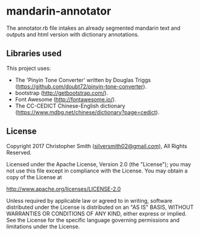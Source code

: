 # mandarin-annotator

The annotator.rb file intakes an already segmented mandarin text and outputs and html version with dictionary annotations.

## Libraries used

This project uses:

- The 'Pinyin Tone Converter' written by Douglas Triggs (https://github.com/doubt72/pinyin-tone-converter).
- bootstrap (http://getbootstrap.com/).
- Font Awesome (http://fontawesome.io/).
- The CC-CEDICT Chinese-English dictionary (https://www.mdbg.net/chinese/dictionary?page=cedict).

## License

Copyright 2017 Christopher Smith (silversmith02@gmail.com), All Rights Reserved.

Licensed under the Apache License, Version 2.0 (the "License"); you may not use this file except in compliance with the License. You may obtain a copy of the License at

http://www.apache.org/licenses/LICENSE-2.0

Unless required by applicable law or agreed to in writing, software distributed under the License is distributed on an "AS IS" BASIS, WITHOUT WARRANTIES OR CONDITIONS OF ANY KIND, either express or implied. See the License for the specific language governing permissions and limitations under the License.
